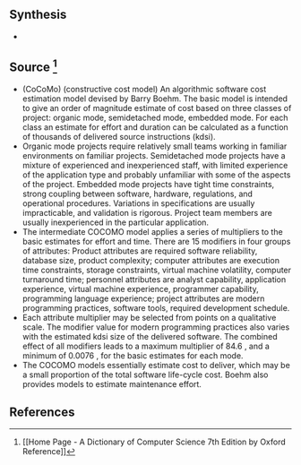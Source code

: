 ## Synthesis
- 
## Source [^1]
- (CoCoMo) (constructive cost model) An algorithmic software cost estimation model devised by Barry Boehm. The basic model is intended to give an order of magnitude estimate of cost based on three classes of project: organic mode, semidetached mode, embedded mode. For each class an estimate for effort and duration can be calculated as a function of thousands of delivered source instructions (kdsi).
- Organic mode projects require relatively small teams working in familiar environments on familiar projects. Semidetached mode projects have a mixture of experienced and inexperienced staff, with limited experience of the application type and probably unfamiliar with some of the aspects of the project. Embedded mode projects have tight time constraints, strong coupling between software, hardware, regulations, and operational procedures. Variations in specifications are usually impracticable, and validation is rigorous. Project team members are usually inexperienced in the particular application.
- The intermediate COCOMO model applies a series of multipliers to the basic estimates for effort and time. There are 15 modifiers in four groups of attributes: Product attributes are required software reliability, database size, product complexity; computer attributes are execution time constraints, storage constraints, virtual machine volatility, computer turnaround time; personnel attributes are analyst capability, application experience, virtual machine experience, programmer capability, programming language experience; project attributes are modern programming practices, software tools, required development schedule.
- Each attribute multiplier may be selected from points on a qualitative scale. The modifier value for modern programming practices also varies with the estimated kdsi size of the delivered software. The combined effect of all modifiers leads to a maximum multiplier of 84.6 , and a minimum of 0.0076 , for the basic estimates for each mode.
- The COCOMO models essentially estimate cost to deliver, which may be a small proportion of the total software life-cycle cost. Boehm also provides models to estimate maintenance effort.
## References

[^1]: [[Home Page - A Dictionary of Computer Science 7th Edition by Oxford Reference]]